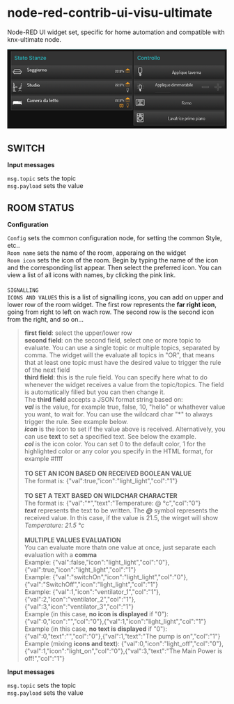 # node-red-contrib-ui-visu-ultimate
 Node-RED UI widget set, specific for home automation and compatible with knx-ultimate node.

 ![Sample](img/pic.png)

 ## SWITCH

 **Input messages**

 <code>msg.topic</code> sets the topic<br/>
 <code>msg.payload</code> sets the value<br/>

 ## ROOM STATUS
 
 **Configuration**

<code>Config</code> sets the common configuration node, for setting the common Style, etc..<br/>
<code>Room name</code> sets the name of the room, apperaing on the widget<br/>
<code>Room icon</code> sets the icon of the room. Begin by typing the name of the icon and the corresponding list appear. Then select the preferred icon. You can view a list of all icons with names, by clicking the pink link.<br/><br/>
<code>SIGNALLING ICONS AND VALUES</code> this is a list of signalling icons, you can add on upper and lower row of the room widget. The first row represents the **far right icon**, going from right to left on wach row. The second row is the second icon from the right, and so on...<br/>
> **first field**: select the upper/lower row<br/>
> **second field**: on the second field, select one or more topic to evaluate. You can use a single topic or multiple topics, separated by comma. The widget will the evaluate all topics in "OR", that means that at least one topic must have the desired value to trigger the rule of the next field<br/>
> **third field**: this is the rule field. You can specify here what to do whenever the widget receives a value from the topic/topics. The field is automatically filled but you can then change it.<br/>
> The **third field** accepts a JSON format string based on:<br/>
> ***val*** is the value, for example true, false, 10, "hello" or whathever value you want, to wait for. You can use the wildcard char "*" to always trigger the rule. See example below.<br/>
> ***icon*** is the icon to set if the value above is received. Alternatively, you can use **text** to set a specified text. See below the example.<br/>
> ***col*** is the icon color. You can set 0 to the default color, 1 for the highlighted color or any color you specify in the HTML format, for example #ffff<br/> 
> <br/>
> **TO SET AN ICON BASED ON RECEIVED BOOLEAN VALUE**<br/>
> The format is: {"val":true,"icon":"light_light","col":"1"}<br/>
> <br/>
> **TO SET A TEXT BASED ON WILDCHAR CHARACTER**<br/>
> The format is: {"val":"\*","text":"Temperature: @ °c","col":"0"}<br/>
> ***text*** represents the text to be written. The ***@*** symbol represents the received value. In this case, if the value is 21.5, the wirget will show *Temperature: 21.5 °c*<br/>
> <br/>
> **MULTIPLE VALUES EVALUATION**<br/>
> You can evaluate more thatn one value at once, just separate each evaluation with a **comma**<br/>
> Example: {"val":false,"icon":"light_light","col":"0"},{"val":true,"icon":"light_light","col":"1"}<br/>
> Example: {"val":"switchOn","icon":"light_light","col":"0"},{"val":"SwitchOff","icon":"light_light","col":"1"}<br/>
> Example: {"val":1,"icon":"ventilator_1","col":"1"},{"val":2,"icon":"ventilator_2","col":"1"},{"val":3,"icon":"ventilator_3","col":"1"}<br/>
> Example (in this case, **no icon is displayed** if "0"): {"val":0,"icon":"","col":"0"},{"val":1,"icon":"light_light","col":"1"}<br/>
> Example (in this case, **no text is displayed** if "0"): {"val":0,"text":"","col":"0"},{"val":1,"text":"The pump is on","col":"1"}<br/>
> Example (mixing **icons and text**): {"val":0,"icon":"light_off","col":"0"},{"val":1,"icon":"light_on","col":"0"},{"val":3,"text":"The Main Power is off!","col":"1"}<br/>

 **Input messages**

 <code>msg.topic</code> sets the topic<br/> 
 <code>msg.payload</code> sets the value<br/>